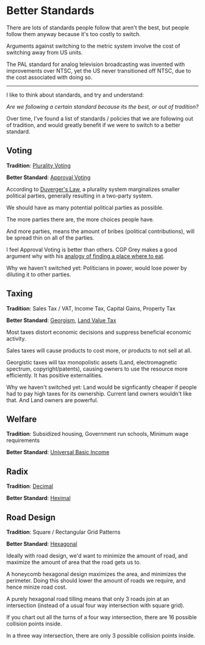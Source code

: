 # Better Standards

There are lots of standards people follow that aren't the best, but people follow them anyway because it's too costly to switch.

Arguments against switching to the metric system involve the cost of switching away from US units.

The PAL standard for analog television broadcasting was invented with improvements over NTSC, yet the US never transitioned off NTSC, due to the cost associated with doing so.

---

I like to think about standards, and try and understand:

*Are we following a certain standard because its the best, or out of tradition?*

Over time, I've found a list of standards / policies that we are following out of tradition, and would greatly benefit if we were to switch to a better standard.

## Voting

**Tradition**: [Plurality Voting](https://en.wikipedia.org/wiki/Plurality_voting)

**Better Standard**: [Approval Voting](https://en.wikipedia.org/wiki/Approval_voting)

According to [Duverger's Law](https://en.wikipedia.org/wiki/Duverger%27s_law), a plurality system marginalizes smaller political parties, generally resulting in a two-party system. 

We should have as many potential political parties as possible.

The more parties there are, the more choices people have.

And more parties, means the amount of bribes (political contributions), will be spread thin on all of the parties.

I feel Approval Voting is better than others. CGP Grey makes a good argument why with his [analogy of finding a place where to eat](https://youtu.be/orybDrUj4vA?t=9).

Why we haven't switched yet: Politicians in power, would lose power by diluting it to other parties.

## Taxing

**Tradition**: Sales Tax / VAT, Income Tax, Capital Gains, Property Tax

**Better Standard**: [Georgism](https://en.wikipedia.org/wiki/Georgism), [Land Value Tax](https://en.wikipedia.org/wiki/Land_value_tax)

Most taxes distort economic decisions and suppress beneficial economic activity.

Sales taxes will cause products to cost more, or products to not sell at all.

Georgistic taxes will tax monopolistic assets (Land, electromagnetic spectrum, copyright/patents), causing owners to use the resource more efficiently. It has positive externalities.

Why we haven't switched yet: Land would be signficantly cheaper if people had to pay high taxes for its ownership. Current land owners wouldn't like that. And Land owners are powerful.

## Welfare

**Tradition**: Subsidized housing, Government run schools, Minimum wage requirements

**Better Standard**: [Universal Basic Income](https://en.wikipedia.org/wiki/Basic_income)

## Radix

**Tradition**: [Decimal](https://en.wikipedia.org/wiki/Decimal)

**Better Standard**: [Heximal](https://en.wikipedia.org/wiki/Senary)

## Road Design

**Tradition**: Square / Rectangular Grid Patterns

**Better Standard**: [Hexagonal](http://web.mit.edu/ebj/www/Hexagonal.pdf)

Ideally with road design, we'd want to minimize the amount of road, and maximize the amount of area that the road gets us to.

A honeycomb hexagonal design maximizes the area, and minimizes the perimeter. Doing this should lower the amount of roads we require, and hence minize road cost.

A purely hexagonal road tilling means that only 3 roads join at an intersection (instead of a usual four way intersection with square grid).

If you chart out all the turns of a four way intersection, there are 16 possible collision points inside.

In a three way intersection, there are only 3 possible collision points inside.
